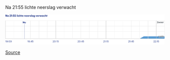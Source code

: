 Na 21:55 lichte neerslag verwacht

![](buienradar-jette-3-uur.png)

[Source](https://www.buienradar.be/weer/jette/be/2794914/buienradar/3uurs)